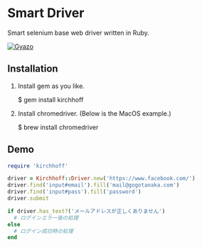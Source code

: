 # Smart Driver

Smart selenium base web driver written in Ruby.

[![Gyazo](http://i.gyazo.com/511b5265c67d41fc2cd7394c1eee3b7a.gif)](http://gyazo.com/511b5265c67d41fc2cd7394c1eee3b7a)

## Installation

1. Install gem as you like.

    $ gem install kirchhoff

2. Install chromedriver. (Below is the MacOS example.)

    $ brew install chromedriver


## Demo

```rb
require 'kirchhoff'

driver = Kirchhoff::Driver.new('https://www.facebook.com/')
driver.find('input#email').fill('mail@gogotanaka.com')
driver.find('input#pass').fill('password')
driver.submit

if driver.has_text?('メールアドレスが正しくありません')
  # ログインエラー後の処理
else
  # ログイン成功時の処理
end
```
